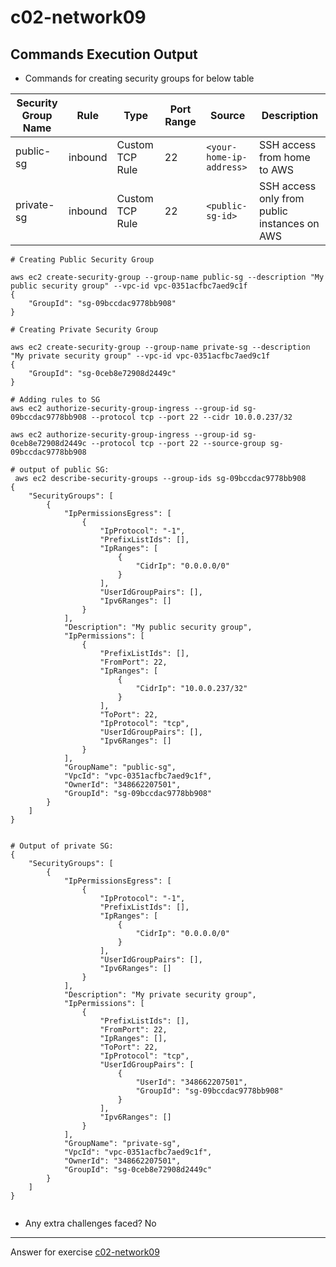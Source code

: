 # c02-network09

## Commands Execution Output

- Commands for creating security groups for below table

|Security Group Name|Rule|Type|Port Range|Source|Description
|-|-|-|-|-|-|
|public-sg|inbound|Custom TCP Rule|22|`<your-home-ip-address>`|SSH access from home to AWS|
|private-sg|inbound|Custom TCP Rule|22|`<public-sg-id>`|SSH access only from public instances on AWS|

```
# Creating Public Security Group 

aws ec2 create-security-group --group-name public-sg --description "My public security group" --vpc-id vpc-0351acfbc7aed9c1f
{
    "GroupId": "sg-09bccdac9778bb908"
}

# Creating Private Security Group

aws ec2 create-security-group --group-name private-sg --description "My private security group" --vpc-id vpc-0351acfbc7aed9c1f
{
    "GroupId": "sg-0ceb8e72908d2449c"
}

# Adding rules to SG
aws ec2 authorize-security-group-ingress --group-id sg-09bccdac9778bb908 --protocol tcp --port 22 --cidr 10.0.0.237/32

aws ec2 authorize-security-group-ingress --group-id sg-0ceb8e72908d2449c --protocol tcp --port 22 --source-group sg-09bccdac9778bb908

# output of public SG:
 aws ec2 describe-security-groups --group-ids sg-09bccdac9778bb908
{
    "SecurityGroups": [
        {
            "IpPermissionsEgress": [
                {
                    "IpProtocol": "-1", 
                    "PrefixListIds": [], 
                    "IpRanges": [
                        {
                            "CidrIp": "0.0.0.0/0"
                        }
                    ], 
                    "UserIdGroupPairs": [], 
                    "Ipv6Ranges": []
                }
            ], 
            "Description": "My public security group", 
            "IpPermissions": [
                {
                    "PrefixListIds": [], 
                    "FromPort": 22, 
                    "IpRanges": [
                        {
                            "CidrIp": "10.0.0.237/32"
                        }
                    ], 
                    "ToPort": 22, 
                    "IpProtocol": "tcp", 
                    "UserIdGroupPairs": [], 
                    "Ipv6Ranges": []
                }
            ], 
            "GroupName": "public-sg", 
            "VpcId": "vpc-0351acfbc7aed9c1f", 
            "OwnerId": "348662207501", 
            "GroupId": "sg-09bccdac9778bb908"
        }
    ]
}


# Output of private SG: 
{
    "SecurityGroups": [
        {
            "IpPermissionsEgress": [
                {
                    "IpProtocol": "-1", 
                    "PrefixListIds": [], 
                    "IpRanges": [
                        {
                            "CidrIp": "0.0.0.0/0"
                        }
                    ], 
                    "UserIdGroupPairs": [], 
                    "Ipv6Ranges": []
                }
            ], 
            "Description": "My private security group", 
            "IpPermissions": [
                {
                    "PrefixListIds": [], 
                    "FromPort": 22, 
                    "IpRanges": [], 
                    "ToPort": 22, 
                    "IpProtocol": "tcp", 
                    "UserIdGroupPairs": [
                        {
                            "UserId": "348662207501", 
                            "GroupId": "sg-09bccdac9778bb908"
                        }
                    ], 
                    "Ipv6Ranges": []
                }
            ], 
            "GroupName": "private-sg", 
            "VpcId": "vpc-0351acfbc7aed9c1f", 
            "OwnerId": "348662207501", 
            "GroupId": "sg-0ceb8e72908d2449c"
        }
    ]
}


```

- Any extra challenges faced?
 No 

<!-- Don't change anything below this point-->
***
Answer for exercise [c02-network09](https://github.com/devopsacademyau/academy/blob/893381c6f0b69434d9e8597d3d4b1c17f9bc1371/classes/02class/exercises/c02-network09/README.md)
